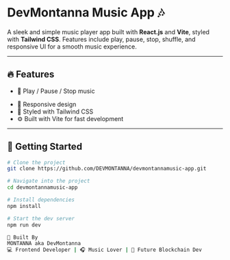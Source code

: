 # DevMontanna Music App 🎶

A sleek and simple music player app built with **React.js** and **Vite**, styled with **Tailwind CSS**. Features include play, pause, stop, shuffle, and responsive UI for a smooth music experience.

---

## 🔥 Features

- 🎵 Play / Pause / Stop music
<!-- - 🔀 Shuffle songs -->
- 📱 Responsive design
- 🎨 Styled with Tailwind CSS
- ⚙️ Built with Vite for fast development

---

## 🚀 Getting Started

```bash
# Clone the project
git clone https://github.com/DEVMONTANNA/devmontannamusic-app.git

# Navigate into the project
cd devmontannamusic-app

# Install dependencies
npm install

# Start the dev server
npm run dev

🧠 Built By
MONTANNA aka DevMontanna
💻 Frontend Developer | 🎧 Music Lover | 🚀 Future Blockchain Dev